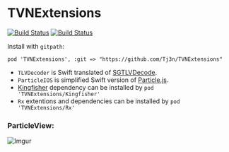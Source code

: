 # TVNExtensions

[![Build Status](https://travis-ci.org/Tj3n/TVNExtensions.svg?branch=master)](https://travis-ci.org/Tj3n/TVNExtensions) [![Build Status](https://app.bitrise.io/app/3a7d4c001cf45fbc/status.svg?token=OXAtX6hOmieUDVVK0qW8Sw&branch=master)](https://app.bitrise.io/app/3a7d4c001cf45fbc)

Install with `gitpath`:

    pod 'TVNExtensions', :git => "https://github.com/Tj3n/TVNExtensions"
    
- `TLVDecoder` is Swift translated of [SGTLVDecode](https://github.com/saturngod/SGTLVDecode).
- `ParticleIOS` is simplified Swift version of [Particle.js](https://github.com/VincentGarreau/particles.js/).
- [Kingfisher](https://github.com/onevcat/Kingfisher) dependency can be installed by `pod 'TVNExtensions/Kingfisher'`
- `Rx` extentions and dependencies can be installed by `pod 'TVNExtensions/Rx'`

### ParticleView:
![Imgur](https://i.imgur.com/L9ITbQe.gif)
